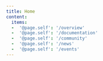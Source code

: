 ```yaml
---
title: Home
content:
  items:
  -  '@page.self': '/overview'
  -  '@page.self': '/documentation'
  -  '@page.self': '/community'
  -  '@page.self': '/news'
  -  '@page.self': '/events'
---
```


